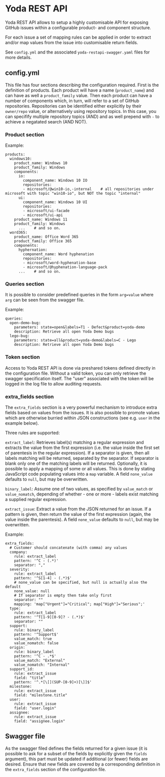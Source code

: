 # Yoda REST API

Yoda REST API allows to setup a highly customisable API for exposing GitHub issues within a configurable product- and component structure.

For each issue a set of mapping rules can be applied in order to extract and/or map values from the issue into customisable return fields. 

See `config.yml` and the associated `yoda-restapi-swagger.yaml` files for more details.

## config.yml

This file has four sections describing the configuration required. First is the definition of products. Each product will have a name (`product_name`) and can have as well a `product_family` value. Then each product can have a number of components which, in turn, will refer to a set of GitHub repositories. Repositories can be identified either explicitly by their `owner/repo` value, or alternatively using repository topics. In this case, you can specifify multiple repository topics (AND) and as well prepend with `-` to achieve a negatated search (AND NOT).

### Product section

Example:
```
products:
  windows10:
    product_name: Windows 10
    product_family: Windows
    components:
      io:
        component_name: Windows 10 IO
        repositories:
        - microsoft/@win10-io,-internal    # all repositories under microsoft with topic "win10-io", but NOT the topic "internal"
      ui:
        component_name: Windows 10 UI
        repositories:
        - microsoft/ui-facade
        - microsoft/ui-api
    product_name: Windows 11
    product_family: Windows
      ...    # and so on.
  word365:
    product_name: Office Word 365
    product_family: Office 365
    components:
      hyphernation:
        component_name: Word hyphenation
        repositories:
        - microsoft/word-hyphenation-base
        - microsoft/@hyphenation-language-pack
      ...    # and so on.
```

### Queries section

It is possible to consider predefined queries in the form `arg=value` where `arg` can be seen from the swagger file.

Example:

```
queries:
  open-demo-bug: 
    parameters: state=open&labels=T1 - Defect&product=yoda-demo
    description: Retrieve all open Yoda Demo bugs
  lego-bug:
    parameters: state=all&product=yoda-demo&labels=C - Lego
    description: Retrieve all open Yoda Demo bugs
```

### Token section

Access to Yoda REST API is done via preshared tokens defined directly in the configuration file. Without a valid token, you can only retrieve the swagger specification itself. The "user" associated with the token will be logged in the log file to allow auditing requests.

### extra_fields section

The `extra_fields` section is a very powerful mechanism to introduce extra fields based on values from the issues. It is also possible to promote values which are otherwise burried within JSON constructions (see e.g. `user` in the example below). 

Three rules are supported:

`extract_label`: Retrieves label(s) matching a regular expression and extracts the value from the first expression (i.e. the value inside the first set of parentesis in the regular expression). If a separator is given, then all labels matching will be returned, separated by the separator. If separator is blank only one of the matching labels will be returned. Optionally, it is possible to apply a mapping of some or all values. This is done by stating JavaScript code populating values into a `map` variable. A field `none_value` defaults to `null`, but may be overwritten.

`binary_label`: Assume one of two values, as specified by `value_match` or `value_nomatch`, depending of whether - one or more - labels exist matching a supplied regular expression.

`extract_issue`: Extract a value from the JSON returned for an issue. If a pattern is given, then return the value of the first expression (again, the value inside the parentesis). A field `none_value` defaults to `null`, but may be overwritten.

Example:
```
extra_fields:
  # Customer should concatenate (with comma) any values
  company:
    rule: extract_label
    pattern: '^C - (.*)'
    separator: ","
  severity:
    rule: extract_label
    pattern: '^S[1-4] - (.*)$'
    # none_value can be specified, but null is actually also the default
    none_value: null
    # If separator is empty then take only first
    separator: ""
    mapping: 'map["Urgent"]="Critical"; map["High"]="Serious";'
  type:
    rule: extract_label
    pattern: '^T[1-9][0-9]? - (.*)$'
    separator: ""
  support:
    rule: binary_label
    pattern: '^Support$'
    value_match: true
    value_nomatch: false
  origin:
    rule: binary_label
    pattern: '^C - .*$'
    value_match: "External"
    value_nomatch: "Internal"
  support_id:
    rule: extract_issue
    field: "title"
    pattern: '^.*[\[](SUP-[0-9]+)[\]]$'
  milestone:
    rule: extract_issue
    field: "milestone.title"
  user:
    rule: extract_issue
    field: "user.login"
  assignee:
    rule: extract_issue
    field: "assignee.login"
```

## Swagger file

As the swagger filed defines the fields returned for a given issue (it is possible to ask for a subset of the fields by explicitly given the `fields` argument), this part must be updated if additional (or fewer) fields are desired. Ensure that new fields are covered by a corresponding definition in the `extra_fields` section of the configuration file.
